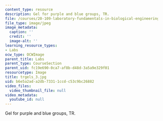 ```yaml
---
content_type: resource
description: Gel for purple and blue groups, TR.
file: /courses/20-109-laboratory-fundamentals-in-biological-engineering-fall-2007/b6e5a2ada2db73311ccdc53c9bc26882_trgels_3.jpg
file_type: image/jpeg
image_metadata:
  caption: ''
  credit: ''
  image-alt: ''
learning_resource_types:
- Labs
ocw_type: OCWImage
parent_title: Labs
parent_type: CourseSection
parent_uid: fc19e690-0ca7-af8b-d48d-3a5a9e329f01
resourcetype: Image
title: trgels_3.jpg
uid: b6e5a2ad-a2db-7331-1ccd-c53c9bc26882
video_files:
  video_thumbnail_file: null
video_metadata:
  youtube_id: null
---
```

Gel for purple and blue groups, TR.

